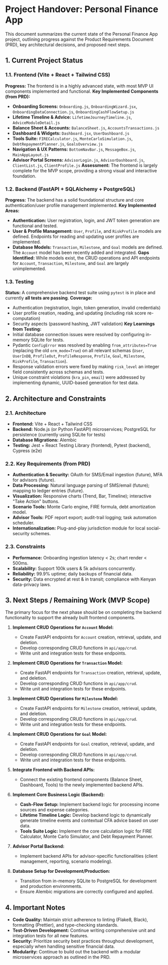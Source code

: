 # Project Handover: Personal Finance App

This document summarizes the current state of the Personal Finance App project, outlining progress against the Product Requirements Document (PRD), key architectural decisions, and proposed next steps.

## 1. Current Project Status

### 1.1. Frontend (Vite + React + Tailwind CSS)
**Progress:** The frontend is in a highly advanced state, with most MVP UI components implemented and functional.
**Key Implemented Components (from PRD):**
*   **Onboarding Screens:** `Onboarding.js`, `OnboardingWizard.jsx`, `OnboardingDataConnection.js`, `OnboardingCashFlowSetup.js`
*   **Lifetime Timeline & Advice:** `LifetimeJourneyTimeline.js`, `AdviceModuleDetail.js`
*   **Balance Sheet & Accounts:** `BalanceSheet.js`, `AccountsTransactions.js`
*   **Dashboard & Widgets:** `Dashboard.jsx`, `UserDashboard.js`
*   **Tools Suite:** `FIRECalculator.js`, `MonteCarloSimulation.js`, `DebtRepaymentPlanner.js`, `GoalsOverview.js`
*   **Navigation & UX Patterns:** `BottomNavBar.js`, `MessageBox.js`, `MainAppLayout.js`
*   **Advisor Portal Screens:** `AdvisorLogin.js`, `AdvisorDashboard.js`, `ClientList.js`, `ClientProfile.js`
**Assessment:** The frontend is largely complete for the MVP scope, providing a strong visual and interactive foundation.

### 1.2. Backend (FastAPI + SQLAlchemy + PostgreSQL)
**Progress:** The backend has a solid foundational structure and core authentication/user profile management implemented.
**Key Implemented Areas:**
*   **Authentication:** User registration, login, and JWT token generation are functional and tested.
*   **User & Profile Management:** `User`, `Profile`, and `RiskProfile` models are defined. Endpoints for reading and updating user profiles are implemented.
*   **Database Models:** `Transaction`, `Milestone`, and `Goal` models are defined. The `Account` model has been recently added and integrated.
**Gaps Identified:** While models exist, the CRUD operations and API endpoints for `Account`, `Transaction`, `Milestone`, and `Goal` are largely unimplemented.

### 1.3. Testing
**Status:** A comprehensive backend test suite using `pytest` is in place and currently **all tests are passing**.
**Coverage:**
*   Authentication (registration, login, token generation, invalid credentials)
*   User profile creation, reading, and updating (including risk score re-computation)
*   Security aspects (password hashing, JWT validation)
**Key Learnings from Testing:**
*   Initial database connection issues were resolved by configuring in-memory SQLite for tests.
*   Pydantic `ConfigError` was resolved by enabling `from_attributes=True` (replacing the old `orm_mode=True`) on all relevant schemas (`User`, `UserInDB`, `ProfileOut`, `ProfileResponse`, `Profile`, `Goal`, `Milestone`, `RiskProfile`, `Transaction`).
*   Response validation errors were fixed by making `risk_level` an integer field consistently across schemas and tests.
*   Unique constraint violations (`kra_pin`, `email`) were addressed by implementing dynamic, UUID-based generation for test data.

## 2. Architecture and Constraints

### 2.1. Architecture
*   **Frontend:** Vite + React + Tailwind CSS
*   **Backend:** Node.js (or Python FastAPI) microservices; PostgreSQL for persistence (currently using SQLite for tests)
*   **Database Migrations:** Alembic
*   **Testing:** Jest + React Testing Library (frontend), Pytest (backend), Cypress (e2e)

### 2.2. Key Requirements (from PRD)
*   **Authentication & Security:** OAuth for SMS/Email ingestion (future), MFA for advisors (future).
*   **Data Processing:** Natural language parsing of SMS/email (future); mapping to ledger entries (future).
*   **Visualization:** Responsive charts (Trend, Bar, Timeline); interactive "Take Action" buttons.
*   **Scenario Tools:** Monte Carlo engine, FIRE formula, debt amortization model.
*   **Advisor Tools:** PDF report export; audit-trail logging; task automation scheduler.
*   **Internationalization:** Plug-and-play jurisdiction module for local social-security schemes.

### 2.3. Constraints
*   **Performance:** Onboarding ingestion latency < 2s; chart render < 500ms.
*   **Scalability:** Support 100k users & 5k advisors concurrently.
*   **Reliability:** 99.9% uptime; daily backups of financial data.
*   **Security:** Data encrypted at rest & in transit; compliance with Kenyan data-privacy laws.

## 3. Next Steps / Remaining Work (MVP Scope)

The primary focus for the next phase should be on completing the backend functionality to support the already built frontend components.

1.  **Implement CRUD Operations for `Account` Model:**
    *   Create FastAPI endpoints for `Account` creation, retrieval, update, and deletion.
    *   Develop corresponding CRUD functions in `api/app/crud`.
    *   Write unit and integration tests for these endpoints.

2.  **Implement CRUD Operations for `Transaction` Model:**
    *   Create FastAPI endpoints for `Transaction` creation, retrieval, update, and deletion.
    *   Develop corresponding CRUD functions in `api/app/crud`.
    *   Write unit and integration tests for these endpoints.

3.  **Implement CRUD Operations for `Milestone` Model:**
    *   Create FastAPI endpoints for `Milestone` creation, retrieval, update, and deletion.
    *   Develop corresponding CRUD functions in `api/app/crud`.
    *   Write unit and integration tests for these endpoints.

4.  **Implement CRUD Operations for `Goal` Model:**
    *   Create FastAPI endpoints for `Goal` creation, retrieval, update, and deletion.
    *   Develop corresponding CRUD functions in `api/app/crud`.
    *   Write unit and integration tests for these endpoints.

5.  **Integrate Frontend with Backend APIs:**
    *   Connect the existing frontend components (Balance Sheet, Dashboard, Tools) to the newly implemented backend APIs.

6.  **Implement Core Business Logic (Backend):**
    *   **Cash-Flow Setup:** Implement backend logic for processing income sources and expense categories.
    *   **Lifetime Timeline Logic:** Develop backend logic to dynamically generate timeline events and contextual CFA advice based on user data.
    *   **Tools Suite Logic:** Implement the core calculation logic for FIRE Calculator, Monte Carlo Simulator, and Debt Repayment Planner.

7.  **Advisor Portal Backend:**
    *   Implement backend APIs for advisor-specific functionalities (client management, reporting, scenario modeling).

8.  **Database Setup for Development/Production:**
    *   Transition from in-memory SQLite to PostgreSQL for development and production environments.
    *   Ensure Alembic migrations are correctly configured and applied.

## 4. Important Notes

*   **Code Quality:** Maintain strict adherence to linting (Flake8, Black), formatting (Prettier), and type-checking standards.
*   **Test-Driven Development:** Continue writing comprehensive unit and integration tests for all new features.
*   **Security:** Prioritize security best practices throughout development, especially when handling sensitive financial data.
*   **Modularity:** Continue to build out the backend with a modular microservices approach as outlined in the PRD.
